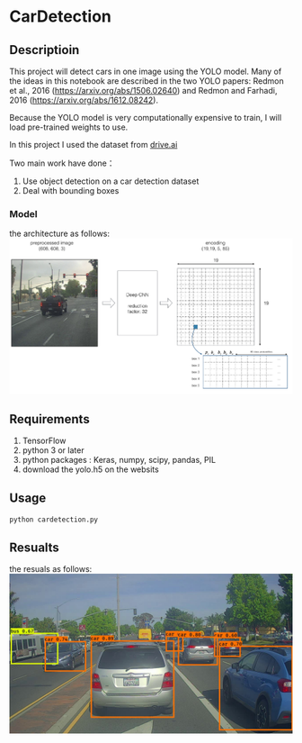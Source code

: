 # CarDetection

## Descriptioin
This project will detect cars in one image using the YOLO model. 
Many of the ideas in this notebook are described in the two YOLO papers: Redmon et al., 2016 (https://arxiv.org/abs/1506.02640) and Redmon and Farhadi, 2016 (https://arxiv.org/abs/1612.08242).

Because the YOLO model is very computationally expensive to train, I will load pre-trained weights to use.

In this project I used the dataset from [drive.ai](https://www.drive.ai/)

Two main work have done：

1. Use object detection on a car detection dataset
2. Deal with bounding boxes

### Model
the architecture as follows:
![image](https://github.com/qwer10/CarDetection/blob/master/nb_images/architecture.png)


## Requirements
1. TensorFlow 
2. python 3 or later
3. python packages : Keras, numpy, scipy, pandas, PIL
4. download the yolo.h5 on the websits


## Usage
```
python cardetection.py
```
## Resualts
the resuals as follows:
![image](https://github.com/qwer10/CarDetection/blob/master/out/test.jpg)

